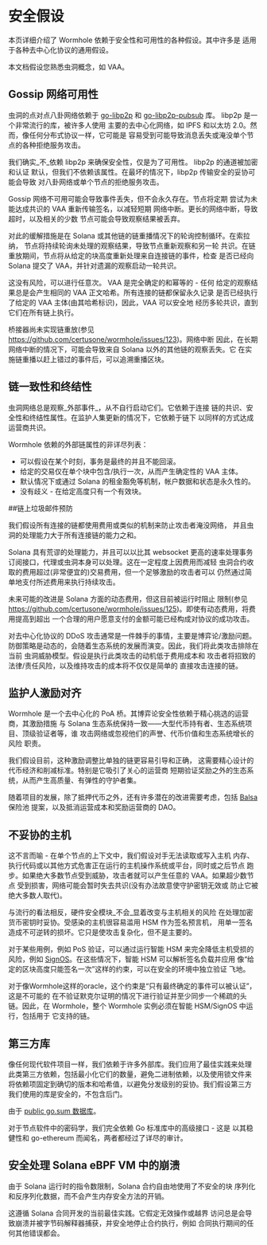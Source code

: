 # 安全假设

本页详细介绍了 Wormhole 依赖于安全性和可用性的各种假设。其中许多是
适用于各种去中心化协议的通用假设。

本文档假设您熟悉虫洞概念，如 VAA。

## Gossip 网络可用性

虫洞的点对点八卦网络依赖于 [go-libp2p](https://github.com/libp2p/go-libp2p) 和
[go-libp2p-pubsub](https://github.com/libp2p/go-libp2p-pubsub) 库。 libp2p 是一个非常流行的库，被许多人使用
主要的去中心化网络，如 IPFS 和以太坊 2.0。然而，像任何分布式协议一样，它可能是
容易受到可能导致消息丢失或淹没单个节点的各种拒绝服务攻击。

我们确实_不_依赖 libp2p 来确保安全性，仅是为了可用性。 libp2p 的通道被加密和认证
默认，但我们不依赖该属性。在最坏的情况下，libp2p 传输安全的妥协可能会导致
对八卦网络或单个节点的拒绝服务攻击。

Gossip 网络不可用可能会导致事件丢失，但不会永久存在。节点将定期
尝试为未能达成共识的 VAA 重新传输签名，以减轻短期
网络中断。更长的网络中断，导致超时，以及相关的少数
节点可能会导致观察结果被丢弃。

对此的缓解措施是在 Solana 或其他链的链重播情况下的轮询控制循环。在索拉纳，
节点将持续轮询未处理的观察结果，导致节点重新观察和另一轮
共识。在链重放期间，节点将从给定的块高度重新处理来自连接链的事件，检查
是否已经向 Solana 提交了 VAA，并针对遗漏的观察启动一轮共识。
 
这没有风险，可以进行任意次。 VAA 是完全确定的和幂等的 - 任何
给定的观察结果总是会产生相同的 VAA 正文哈希。所有连接的链都保留永久记录
是否已经执行了给定的 VAA 主体(由其哈希标识)，因此，VAA 可以安全地
经历多轮共识，直到它们在所有链上执行。

桥接器尚未实现链重放(参见 https://github.com/certusone/wormhole/issues/123)。网络中断
因此，在长期网络中断的情况下，可能会导致来自 Solana 以外的其他链的观察丢失。它
在实施链重播以赶上错过的事件后，可以追溯重播区块。

## 链一致性和终结性

虫洞网络总是观察_外部事件_，从不自行启动它们。它依赖于连接
链的共识、安全性和终结性属性。在监护人集更新的情况下，它依赖于链下
以同样的方式达成运营商共识。

Wormhole 依赖的外部链属性的非详尽列表：

- 可以假设在某个时刻，事务是最终的并且不能回滚。
- 给定的交易仅在单个块中包含/执行一次，从而产生确定性的 VAA 主体。
- 默认情况下或通过 Solana 的租金豁免等机制，帐户数据和状态是永久性的。
- 没有歧义 - 在给定高度只有一个有效块。

##链上垃圾邮件预防

我们假设所有连接的链都使用费用或类似的机制来防止攻击者淹没网络，
并且虫洞的处理能力大于所有连接链的能力之和。

Solana 具有荒谬的处理能力，并且可以以比其 websocket 更高的速率处理事务
订阅接口，代理或虫洞本身可以处理。这在一定程度上因费用而减轻
虫洞合约收取的费用超过(非常便宜的)交易费用，但一个足够激励的攻击者可以
仍然通过简单地支付所述费用来执行持续攻击。

未来可能的改进是 Solana 方面的动态费用，但这目前被运行时阻止
限制(参见 https://github.com/certusone/wormhole/issues/125)。即使有动态费用，将费用提高到超出
一个合理的用户愿意支付的金额可能已经构成对协议的成功攻击。

对去中心化协议的 DDoS 攻击通常是一件棘手的事情，主要是博弈论/激励问题。
防御策略是动态的，会随着生态系统的发展而演变。因此，我们将此类攻击排除在当前
虫洞威胁模型。假设是执行此类攻击的动机低于费用成本和
攻击者将招致的法律/责任风险，以及维持攻击的成本将不仅仅是简单的
直接攻击连接的链。

## 监护人激励对齐

Wormhole 是一个去中心化的 PoA 桥。其博弈论安全性依赖于精心挑选的运营商，其激励措施
与 Solana 生态系统保持一致——大型代币持有者、生态系统项目、顶级验证者等，谁
攻击网络或忽视他们的声誉、代币价值和生态系统增长的风险
职责。

我们假设目前，这种激励调整比单独的链更容易引导和正确，
这需要精心设计的代币经济和削减标准。特别是它吸引了关心的运营商
短期验证奖励之外的生态系统，从而产生高质量、有弹性的守护者集。

随着项目的发展，除了抵押代币之外，还有许多潜在的改进需要考虑，包括
[Balsa](https://docs.google.com/document/d/1sCgxHIOrVHAqrt4NWkUJXxQvpSxq6DyZrkf4IR-R-YM/edit) 保险池
提案，以及抵消运营成本和奖励运营商的 DAO。

## 不妥协的主机

这不言而喻 - 在单个节点的上下文中，我们假设对手无法读取或写入主机
内存、执行代码或以其他方式危害正在运行的主机操作系统或平台，同时或之后节点
跑步。如果绝大多数节点受到威胁，攻击者就可以产生任意的 VAA。如果超少数节点
受到损害，网络可能会暂时失去共识(没有办法故意使守护密钥无效或
防止它被绝大多数人取代)。

与流行的看法相反，硬件安全模块_不会_显着改变与主机相关的风险
在处理加密货币密钥时妥协。受感染的主机很容易滥用 HSM 作为签名预言机，
用单一签名造成不可逆转的损坏。它只是使攻击复杂化，但不是主要的。

对于某些用例，例如 PoS 验证，可以通过运行智能 HSM 来完全降低主机受损的风险，例如
[SignOS](https://certus.one/sign-os)。在这些情况下，智能 HSM 可以解析签名负载并应用
像“给定的区块高度只能签名一次”这样的约束，可以在安全的环境中独立验证
飞地。

对于像Wormhole这样的oracle，这个约束是“只有最终确定的事件可以被认证”，这是不可能的
在不验证默克尔证明的情况下进行验证并至少同步一个稀疏的头链。因此，在
Wormhole，整个 Wormhole 实例必须在智能 HSM/SignOS 中运行，包括用于
它支持的链。

## 第三方库

像任何现代软件项目一样，我们依赖于许多外部库。我们应用了最佳实践来处理
此类第三方依赖，包括最小化它们的数量，避免二进制依赖，以及使用锁文件来
将依赖项固定到确切的版本和哈希值，以避免分发级别的妥协。我们假设第三方
我们使用的库是安全的，不包含后门。

由于 [public go.sum
数据库](https://go.googlesource.com/proposal/+/master/design/25530-sumdb.md)。

对于节点软件中的密码学，我们完全依赖 Go 标准库中的高级接口 - 这是
以其稳健性和 go-ethereum 而闻名，两者都经过了详尽的审计。

## 安全处理 Solana eBPF VM 中的崩溃

由于 Solana 运行时的指令数限制，Solana 合约自由地使用了不安全的块
序列化和反序列化数据，而不会产生内存安全方法的开销。

这遵循 Solana 合同开发的当前最佳实践。它假定无效操作或越界
访问总是会导致崩溃并被字节码解释器捕获，并安全地停止合约执行，例如
合同执行期间的任何其他错误都会。 